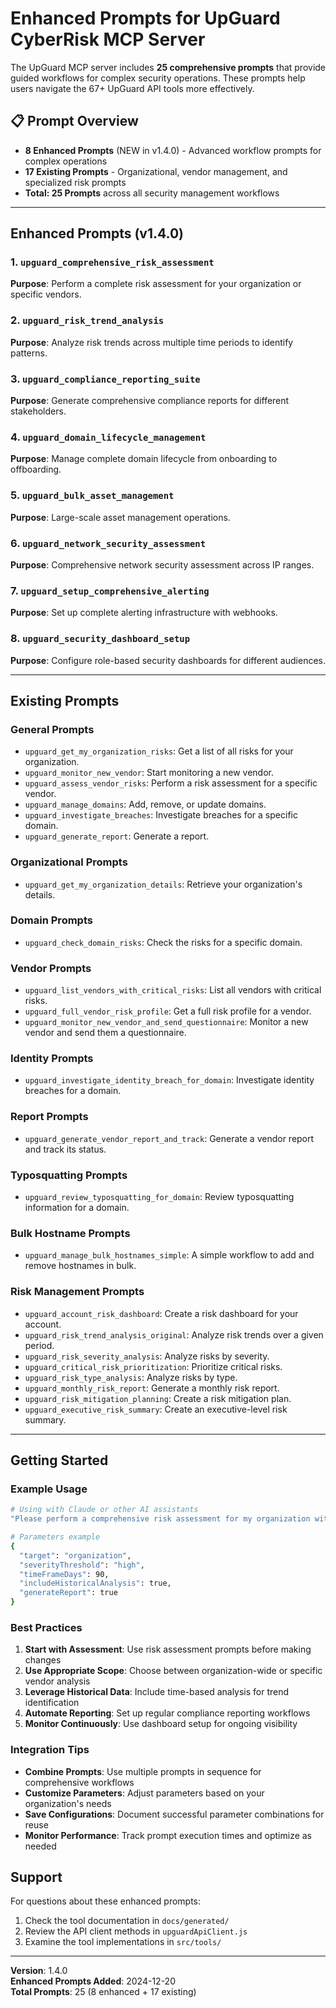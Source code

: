 # Enhanced Prompts for UpGuard CyberRisk MCP Server

The UpGuard MCP server includes **25 comprehensive prompts** that provide guided workflows for complex security operations. These prompts help users navigate the 67+ UpGuard API tools more effectively.

## 📋 **Prompt Overview**

- **8 Enhanced Prompts** (NEW in v1.4.0) - Advanced workflow prompts for complex operations
- **17 Existing Prompts** - Organizational, vendor management, and specialized risk prompts
- **Total: 25 Prompts** across all security management workflows

---

## **Enhanced Prompts (v1.4.0)**

### 1. `upguard_comprehensive_risk_assessment`
**Purpose**: Perform a complete risk assessment for your organization or specific vendors.

### 2. `upguard_risk_trend_analysis`
**Purpose**: Analyze risk trends across multiple time periods to identify patterns.

### 3. `upguard_compliance_reporting_suite`
**Purpose**: Generate comprehensive compliance reports for different stakeholders.

### 4. `upguard_domain_lifecycle_management`
**Purpose**: Manage complete domain lifecycle from onboarding to offboarding.

### 5. `upguard_bulk_asset_management`
**Purpose**: Large-scale asset management operations.

### 6. `upguard_network_security_assessment`
**Purpose**: Comprehensive network security assessment across IP ranges.

### 7. `upguard_setup_comprehensive_alerting`
**Purpose**: Set up complete alerting infrastructure with webhooks.

### 8. `upguard_security_dashboard_setup`
**Purpose**: Configure role-based security dashboards for different audiences.

---

## **Existing Prompts**

### **General Prompts**
- `upguard_get_my_organization_risks`: Get a list of all risks for your organization.
- `upguard_monitor_new_vendor`: Start monitoring a new vendor.
- `upguard_assess_vendor_risks`: Perform a risk assessment for a specific vendor.
- `upguard_manage_domains`: Add, remove, or update domains.
- `upguard_investigate_breaches`: Investigate breaches for a specific domain.
- `upguard_generate_report`: Generate a report.

### **Organizational Prompts**
- `upguard_get_my_organization_details`: Retrieve your organization's details.

### **Domain Prompts**
- `upguard_check_domain_risks`: Check the risks for a specific domain.

### **Vendor Prompts**
- `upguard_list_vendors_with_critical_risks`: List all vendors with critical risks.
- `upguard_full_vendor_risk_profile`: Get a full risk profile for a vendor.
- `upguard_monitor_new_vendor_and_send_questionnaire`: Monitor a new vendor and send them a questionnaire.

### **Identity Prompts**
- `upguard_investigate_identity_breach_for_domain`: Investigate identity breaches for a domain.

### **Report Prompts**
- `upguard_generate_vendor_report_and_track`: Generate a vendor report and track its status.

### **Typosquatting Prompts**
- `upguard_review_typosquatting_for_domain`: Review typosquatting information for a domain.

### **Bulk Hostname Prompts**
- `upguard_manage_bulk_hostnames_simple`: A simple workflow to add and remove hostnames in bulk.

### **Risk Management Prompts**
- `upguard_account_risk_dashboard`: Create a risk dashboard for your account.
- `upguard_risk_trend_analysis_original`: Analyze risk trends over a given period.
- `upguard_risk_severity_analysis`: Analyze risks by severity.
- `upguard_critical_risk_prioritization`: Prioritize critical risks.
- `upguard_risk_type_analysis`: Analyze risks by type.
- `upguard_monthly_risk_report`: Generate a monthly risk report.
- `upguard_risk_mitigation_planning`: Create a risk mitigation plan.
- `upguard_executive_risk_summary`: Create an executive-level risk summary.

---

## Getting Started

### Example Usage
```bash
# Using with Claude or other AI assistants
"Please perform a comprehensive risk assessment for my organization with high severity threshold using the upguard_comprehensive_risk_assessment prompt"

# Parameters example
{
  "target": "organization",
  "severityThreshold": "high",
  "timeFrameDays": 90,
  "includeHistoricalAnalysis": true,
  "generateReport": true
}
```

### Best Practices

1. **Start with Assessment**: Use risk assessment prompts before making changes
2. **Use Appropriate Scope**: Choose between organization-wide or specific vendor analysis
3. **Leverage Historical Data**: Include time-based analysis for trend identification
4. **Automate Reporting**: Set up regular compliance reporting workflows
5. **Monitor Continuously**: Use dashboard setup for ongoing visibility

### Integration Tips

- **Combine Prompts**: Use multiple prompts in sequence for comprehensive workflows
- **Customize Parameters**: Adjust parameters based on your organization's needs
- **Save Configurations**: Document successful parameter combinations for reuse
- **Monitor Performance**: Track prompt execution times and optimize as needed

## Support

For questions about these enhanced prompts:
1. Check the tool documentation in `docs/generated/`
2. Review the API client methods in `upguardApiClient.js`
3. Examine the tool implementations in `src/tools/`

---

**Version**: 1.4.0  
**Enhanced Prompts Added**: 2024-12-20  
**Total Prompts**: 25 (8 enhanced + 17 existing)